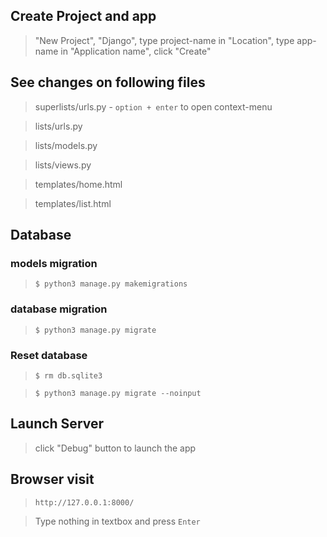 ## Create Project and app

> "New Project", "Django", type project-name in "Location", type app-name in "Application name", click "Create"

## See changes on following files

> superlists/urls.py - `option + enter` to open context-menu

> lists/urls.py

> lists/models.py

> lists/views.py

> templates/home.html

> templates/list.html

## Database

### models migration

> `$ python3 manage.py makemigrations`

### database migration

> `$ python3 manage.py migrate`

### Reset database

> `$ rm db.sqlite3`

> `$ python3 manage.py migrate --noinput`

## Launch Server

> click "Debug" button to launch the app

## Browser visit

> `http://127.0.0.1:8000/`

> Type nothing in textbox and press `Enter`
